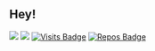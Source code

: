 ## Hey!


[<img src="https://img.shields.io/badge/linkedin-%230077B5.svg?&style=for-the-badge&logo=linkedin&logoColor=white" />](http://linkedin.com/in/emredemirbag/)
[<img src ="https://img.shields.io/badge/Website-ed-%23.svg?&style=for-the-badge&logo=&logoColor=white%22">](https://emre-demirbag.github.io/)
[![Visits Badge](https://badges.pufler.dev/visits/emre-demirbag/emre-demirbag?style=for-the-badge)](https://badges.pufler.dev)
[![Repos Badge](https://badges.pufler.dev/repos/emre-demirbag?style=for-the-badge)](https://badges.pufler.dev)


